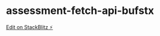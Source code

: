 # assessment-fetch-api-bufstx

[Edit on StackBlitz ⚡️](https://stackblitz.com/edit/assessment-fetch-api-bufstx)